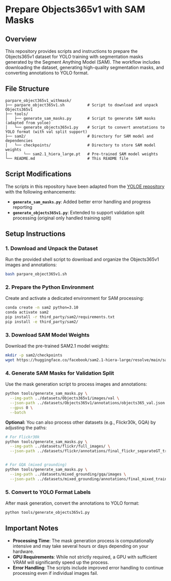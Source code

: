 # Prepare Objects365v1 with SAM Masks

## Overview

This repository provides scripts and instructions to prepare the Objects365v1 dataset for YOLO training with segmentation masks generated by the Segment Anything Model (SAM). The workflow includes downloading the dataset, generating high-quality segmentation masks, and converting annotations to YOLO format.

## File Structure
```
parpare_object365v1_withmask/
├── parpare_object365v1.sh          # Script to download and unpack Objects365v1
├── tools/
│   ├── generate_sam_masks.py       # Script to generate SAM masks (adapted from yoloe)
│   └── generate_objects365v1.py    # Script to convert annotations to YOLO format (with val split support)
├── sam2/                           # Directory for SAM model and dependencies
│   └── checkpoints/                # Directory to store SAM model weights
│       └── sam2.1_hiera_large.pt   # Pre-trained SAM model weights
└── README.md                       # This README file
```

## Script Modifications

The scripts in this repository have been adapted from the [YOLOE repository](https://github.com/THU-MIG/yoloe) with the following enhancements:

- **`generate_sam_masks.py`**: Added better error handling and progress reporting
- **`generate_objects365v1.py`**: Extended to support validation split processing (original only handled training split)



## Setup Instructions

### 1. Download and Unpack the Dataset

Run the provided shell script to download and organize the Objects365v1 images and annotations:

```bash
bash parpare_object365v1.sh
```

### 2. Prepare the Python Environment

Create and activate a dedicated environment for SAM processing:

```bash
conda create -n sam2 python=3.10
conda activate sam2
pip install -r third_party/sam2/requirements.txt
pip install -e third_party/sam2/
```

### 3. Download SAM Model Weights

Download the pre-trained SAM2.1 model weights:

```bash
mkdir -p sam2/checkpoints
wget https://huggingface.co/facebook/sam2.1-hiera-large/resolve/main/sam2.1_hiera_large.pt -P sam2/checkpoints
```

### 4. Generate SAM Masks for Validation Split

Use the mask generation script to process images and annotations:

```bash
python tools/generate_sam_masks.py \
  --img-path ../datasets/Objects365v1/images/val \
  --json-path ../datasets/Objects365v1/annotations/objects365_val.json \
  --gpus 0 \
  --batch
```

**Optional:** You can also process other datasets (e.g., Flickr30k, GQA) by adjusting the paths:

```bash
# For Flickr30k
python tools/generate_sam_masks.py \
  --img-path ../datasets/flickr/full_images/ \
  --json-path ../datasets/flickr/annotations/final_flickr_separateGT_train.json 


# For GQA (mixed grounding)
python tools/generate_sam_masks.py \
  --img-path ../datasets/mixed_grounding/gqa/images \
  --json-path ../datasets/mixed_grounding/annotations/final_mixed_train_no_coco.json
```

### 5. Convert to YOLO Format Labels

After mask generation, convert the annotations to YOLO format:

```bash
python tools/generate_objects365v1.py
```

## Important Notes

- **Processing Time**: The mask generation process is computationally intensive and may take several hours or days depending on your hardware.
- **GPU Requirements**: While not strictly required, a GPU with sufficient VRAM will significantly speed up the process.
- **Error Handling**: The scripts include improved error handling to continue processing even if individual images fail.

